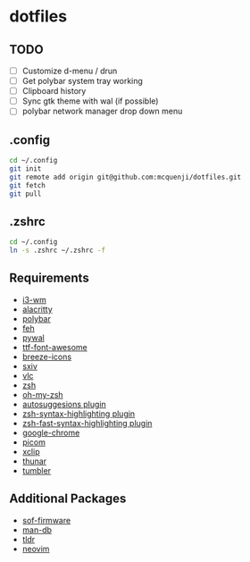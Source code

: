 # dotfiles

## TODO

- [ ] Customize d-menu / drun
- [ ] Get polybar system tray working
- [ ] Clipboard history
- [ ] Sync gtk theme with wal (if possible)
- [ ] polybar network manager drop down menu

## .config

```bash
cd ~/.config
git init
git remote add origin git@github.com:mcquenji/dotfiles.git
git fetch
git pull
```

## .zshrc

```bash
cd ~/.config
ln -s .zshrc ~/.zshrc -f
```

## Requirements

- [i3-wm](https://archlinux.org/packages/extra/x86_64/i3-wm/)
- [alacritty](https://archlinux.org/packages/extra/x86_64/alacritty)
- [polybar](https://archlinux.org/packages/extra/x86_64/polybar/)
- [feh](https://archlinux.org/packages/extra/x86_64/feh/)
- [pywal](https://aur.archlinux.org/packages/pywal-git)
- [ttf-font-awesome](https://archlinux.org/packages/extra/any/ttf-font-awesome/)
- [breeze-icons](https://archlinux.org/packages/extra/any/breeze-icons/)
- [sxiv](https://archlinux.org/packages/extra/x86_64/sxiv/)
- [vlc](https://archlinux.org/packages/extra/x86_64/vlc/)
- [zsh](https://archlinux.org/packages/extra/x86_64/zsh/)
- [oh-my-zsh](<https://gist.github.com/n1snt/454b879b8f0b7995740ae04c5fb5b7df#:~:text=syntax%2Dhighlighting%20zsh-,Install%20Oh%20my%20ZSH.,-sh%20%2Dc%20%22%24(curl)>)
- [autosuggesions plugin](https://gist.github.com/n1snt/454b879b8f0b7995740ae04c5fb5b7df#:~:text=autosuggesions%20plugin)
- [zsh-syntax-highlighting plugin](https://gist.github.com/n1snt/454b879b8f0b7995740ae04c5fb5b7df#:~:text=zsh%2Dsyntax%2Dhighlighting%20plugin)
- [zsh-fast-syntax-highlighting plugin](https://gist.github.com/n1snt/454b879b8f0b7995740ae04c5fb5b7df#:~:text=zsh%2Dsyntax%2Dhighlighting-,zsh%2Dfast%2Dsyntax%2Dhighlighting%20plugin,-git%20clone%20https)
- [google-chrome](https://aur.archlinux.org/packages/google-chrome)
- [picom](https://archlinux.org/packages/extra/x86_64/picom/)
- [xclip](https://archlinux.org/packages/extra/x86_64/xclip/)
- [thunar](https://archlinux.org/packages/extra/x86_64/thunar/)
- [tumbler](https://archlinux.org/packages/extra/x86_64/tummbler/)

## Additional Packages

- [sof-firmware](https://archlinux.org/packages/extra/x86_64/sof-firmware/)
- [man-db](https://archlinux.org/packages/core/x86_64/man-db/)
- [tldr](https://archlinux.org/packages/extra/x86_64/tldr/)
- [neovim](https://archlinux.org/packages/extra/x86_64/neovim/)
